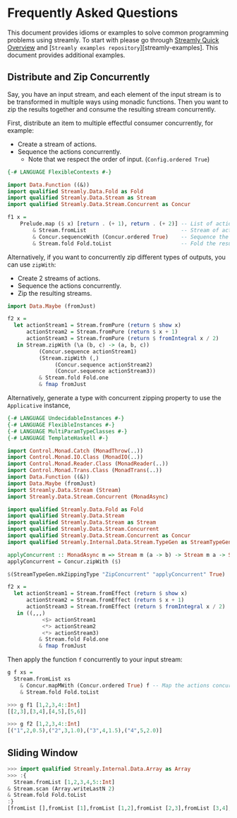 # Frequently Asked Questions

This document provides idioms or examples to solve common programming
problems using streamly. To start with please go through [Streamly Quick
Overview](/docs/User/Tutorials/Introduction.md) and [`Streamly examples repository`][streamly-examples].
This document provides additional examples.

## Distribute and Zip Concurrently

Say, you have an input stream, and each element of the input stream is to be
transformed in multiple ways using monadic functions. Then you want to zip the
results together and consume the resulting stream concurrently.

First, distribute an item to multiple effectful consumer concurrently, for
example:

- Create a stream of actions.
- Sequence the actions concurrently.
  - Note that we respect the order of input. (`Config.ordered True`)

```haskell ghci
{-# LANGUAGE FlexibleContexts #-}

import Data.Function ((&))
import qualified Streamly.Data.Fold as Fold
import qualified Streamly.Data.Stream as Stream
import qualified Streamly.Data.Stream.Concurrent as Concur

f1 x =
    Prelude.map ($ x) [return . (+ 1), return . (+ 2)] -- List of actions
        & Stream.fromList                              -- Stream of actions
        & Concur.sequenceWith (Concur.ordered True)    -- Sequence the actions concurrently
        & Stream.fold Fold.toList                      -- Fold the resulting stream into a list
```

Alternatively, if you want to concurrently zip different types of outputs, you
can use `zipWith`:

- Create 2 streams of actions.
- Sequence the actions concurrently.
- Zip the resulting streams.

```haskell ghci
import Data.Maybe (fromJust)

f2 x =
  let actionStream1 = Stream.fromPure (return $ show x)
      actionStream2 = Stream.fromPure (return $ x + 1)
      actionStream3 = Stream.fromPure (return $ fromIntegral x / 2)
   in Stream.zipWith (\a (b, c) -> (a, b, c))
          (Concur.sequence actionStream1)
          (Stream.zipWith (,)
               (Concur.sequence actionStream2)
               (Concur.sequence actionStream3))
          & Stream.fold Fold.one
          & fmap fromJust
```

Alternatively, generate a type with concurrent zipping property to use the
`Applicative` instance,

```haskell
{-# LANGUAGE UndecidableInstances #-}
{-# LANGUAGE FlexibleInstances #-}
{-# LANGUAGE MultiParamTypeClasses #-}
{-# LANGUAGE TemplateHaskell #-}

import Control.Monad.Catch (MonadThrow(..))
import Control.Monad.IO.Class (MonadIO(..))
import Control.Monad.Reader.Class (MonadReader(..))
import Control.Monad.Trans.Class (MonadTrans(..))
import Data.Function ((&))
import Data.Maybe (fromJust)
import Streamly.Data.Stream (Stream)
import Streamly.Data.Stream.Concurrent (MonadAsync)

import qualified Streamly.Data.Fold as Fold
import qualified Streamly.Data.Stream
import qualified Streamly.Data.Stream as Stream
import qualified Streamly.Data.Stream.Concurrent
import qualified Streamly.Data.Stream.Concurrent as Concur
import qualified Streamly.Internal.Data.Stream.TypeGen as StreamTypeGen

applyConcurrent :: MonadAsync m => Stream m (a -> b) -> Stream m a -> Stream m b
applyConcurrent = Concur.zipWith ($)

$(StreamTypeGen.mkZippingType "ZipConcurrent" "applyConcurrent" True)

f2 x =
  let actionStream1 = Stream.fromEffect (return $ show x)
      actionStream2 = Stream.fromEffect (return $ x + 1)
      actionStream3 = Stream.fromEffect (return $ fromIntegral x / 2)
   in ((,,,)
           <$> actionStream1
           <*> actionStream2
           <*> actionStream3)
          & Stream.fold Fold.one
          & fmap fromJust
```

Then apply the function `f` concurrently to your input stream:

```haskell ghci
g f xs =
  Stream.fromList xs
    & Concur.mapMWith (Concur.ordered True) f -- Map the actions concurrently
    & Stream.fold Fold.toList
```

```haskell docspec
>>> g f1 [1,2,3,4::Int]
[[2,3],[3,4],[4,5],[5,6]]

>>> g f2 [1,2,3,4::Int]
[("1",2,0.5),("2",3,1.0),("3",4,1.5),("4",5,2.0)]
```

## Sliding Window

```haskell docspec
>>> import qualified Streamly.Internal.Data.Array as Array
>>> :{
  Stream.fromList [1,2,3,4,5::Int]
& Stream.scan (Array.writeLastN 2)
& Stream.fold Fold.toList
:}
[fromList [],fromList [1],fromList [1,2],fromList [2,3],fromList [3,4],fromList [4,5]]
```
